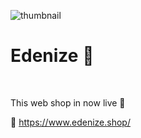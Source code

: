![thumbnail](https://github.com/Grruja/Edenize/assets/114862219/dedff46e-2016-4267-9bb0-e222889b2b0c)
<br />

Edenize 🌱
========================================================================================================================================
<br />

This web shop in now live 🔴
<br />

🔗 https://www.edenize.shop/
